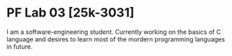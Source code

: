 # PF Lab 03 [25k-3031]
I am a software-engineering student. Currently working on the basics of C language and desires to learn most of the mordern programming languages in future.  
